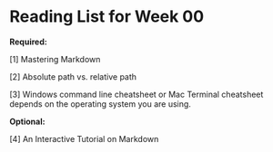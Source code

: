 # Reading List for Week 00

**Required:**

[1] Mastering Markdown

[2] Absolute path vs. relative path

[3] Windows command line cheatsheet or Mac Terminal cheatsheet depends on the operating system you are using.

**Optional:**

[4] An Interactive Tutorial on Markdown